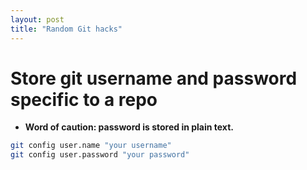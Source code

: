 ```yaml
---
layout: post
title: "Random Git hacks"
---
```


# Store git username and password specific to a repo

- **Word of caution: password is stored in plain text.**

```bash
git config user.name "your username"
git config user.password "your password"
```
